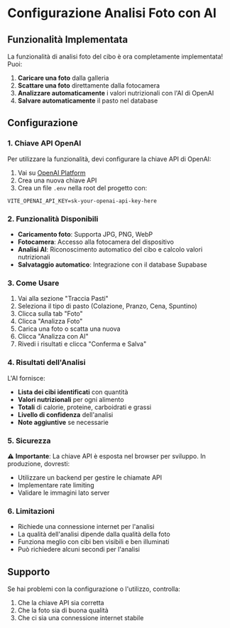# Configurazione Analisi Foto con AI

## Funzionalità Implementata

La funzionalità di analisi foto del cibo è ora completamente implementata! Puoi:

1. **Caricare una foto** dalla galleria
2. **Scattare una foto** direttamente dalla fotocamera
3. **Analizzare automaticamente** i valori nutrizionali con l'AI di OpenAI
4. **Salvare automaticamente** il pasto nel database

## Configurazione

### 1. Chiave API OpenAI

Per utilizzare la funzionalità, devi configurare la chiave API di OpenAI:

1. Vai su [OpenAI Platform](https://platform.openai.com/api-keys)
2. Crea una nuova chiave API
3. Crea un file `.env` nella root del progetto con:

```env
VITE_OPENAI_API_KEY=sk-your-openai-api-key-here
```

### 2. Funzionalità Disponibili

- **Caricamento foto**: Supporta JPG, PNG, WebP
- **Fotocamera**: Accesso alla fotocamera del dispositivo
- **Analisi AI**: Riconoscimento automatico del cibo e calcolo valori nutrizionali
- **Salvataggio automatico**: Integrazione con il database Supabase

### 3. Come Usare

1. Vai alla sezione "Traccia Pasti"
2. Seleziona il tipo di pasto (Colazione, Pranzo, Cena, Spuntino)
3. Clicca sulla tab "Foto"
4. Clicca "Analizza Foto"
5. Carica una foto o scatta una nuova
6. Clicca "Analizza con AI"
7. Rivedi i risultati e clicca "Conferma e Salva"

### 4. Risultati dell'Analisi

L'AI fornisce:
- **Lista dei cibi identificati** con quantità
- **Valori nutrizionali** per ogni alimento
- **Totali** di calorie, proteine, carboidrati e grassi
- **Livello di confidenza** dell'analisi
- **Note aggiuntive** se necessarie

### 5. Sicurezza

⚠️ **Importante**: La chiave API è esposta nel browser per sviluppo. In produzione, dovresti:
- Utilizzare un backend per gestire le chiamate API
- Implementare rate limiting
- Validare le immagini lato server

### 6. Limitazioni

- Richiede una connessione internet per l'analisi
- La qualità dell'analisi dipende dalla qualità della foto
- Funziona meglio con cibi ben visibili e ben illuminati
- Può richiedere alcuni secondi per l'analisi

## Supporto

Se hai problemi con la configurazione o l'utilizzo, controlla:
1. Che la chiave API sia corretta
2. Che la foto sia di buona qualità
3. Che ci sia una connessione internet stabile 